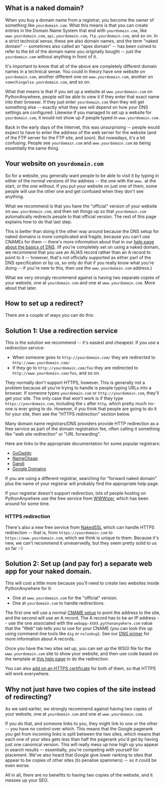 <!--
.. title: Naked domains
.. slug: NakedDomains
.. date: 2015-05-13 14:35:28 UTC+01:00
.. tags:
.. category:
.. link:
.. description:
.. type: text
-->

## What is a naked domain?

When you buy a domain name from a registrar, you become the owner of something
like `yourdomain.com`.  What this means is that you can create entries in the
Domain Name System that end with `yourdomain.com`, like `www.yourdomain.com`,
`api.yourdomain.com`, `ftp.yourdomain.com`, and so on.  In a strict technical
sense, these are also domain names, and the term "naked domain" -- sometimes
also called an "apex domain" -- has been coined to refer to the bit of the
domain name you originally bought -- just the `yourdomain.com` without anything
in front of it.

It's important to know that all of the above are completely different domain names
in a technical sense.  You could in theory have one website on `yourdomain.com`,
another different one on `www.yourdomain.com`, another on `somethingelse.yourdomain.com`,
and so on.

What that means is that if you set up a website at `www.yourdomain.com` on
PythonAnywhere, people will be able to view it if they enter that exact name
into their browser.  If they just enter `yourdomain.com` then they will get
something else -- exactly what they see will depend on how your DNS settings
are configured.   Likewise if you managed to set up a website for
`yourdomain.com`, it would not show up if people typed in `www.yourdomain.com`.

Back in the early days of the Internet, this was unsurprising -- people would
expect to have to enter the address of the web server for the website (and of
the FTP server for the FTP site, and soon).  But nowadays, it's a bit confusing.
People see `yourdomain.com` and `www.yourdomain.com` as being
essentially the same thing.


## Your website on `yourdomain.com`

So for a website, you generally want people to be able to visit it by typing in
either of the normal versions of the address -- the one with the `www.` at the
start, or the one without.  If you put your website on just one of them, some
people will use the other one and get confused when they don't see anything.

What we recommend is that you have the "official" version of your website on
`www.yourdomain.com`, and then set things up so that `yourdomain.com`
automatically redirects people to that official version.  The rest of this
page explains how to do that last step.

This is better than doing it the other way around because the DNS setup for
naked domains is more complicated and fragile, because you can't use CNAMEs for
them -- there's more information about that in our
[help page about the basics of DNS](/pages/DNSPrimer).  (If you're completely
set on using a naked domain, we recommend that you use an ALIAS record rather
than an A record to point to it -- however, that's not officially supported as
either part of the DNS specification or by us, so only do that if you really
know what you're doing -- if you're new to this, then use the
`www.yourdomain.com` address.)

What we very strongly recommend against is having two separate copies of your
website, one at `yourdomain.com` and one at `www.yourdomain.com`.  More about
that later.


## How to set up a redirect?

There are a couple of ways you can do this:

## Solution 1: Use a redirection service

This is the solution we recommend -- it's easiest and cheapest.  If you use a
redirection service:

* When someone goes to `http://yourdomain.com/` they are redirected to
`http://www.yourdomain.com/`
* If they go to `http://yourdomain.com/foo` they are redirected to
`http://www.yourdomain.com/foo`, and so on.

They normally don't support HTTPS, however.  This is generally not a problem
because all you're trying to handle is people typing URLs into a browser.  If
someone types `yourdomain.com` or `http://yourdomain.com`, they'll get your
site.  The only case that won't work is if they type `https://yourdomain.com`,
including the `s` after `http`, which pretty much no-one is ever going to do.
However, if you think that people are going to do it for your site, then see the
"HTTPS redirection" section below.

Many domain name registrars/DNS providers provide HTTP redirection as a free
service as part of the domain registration fee, often calling it something
like "web site redirection" or "URL forwarding".

Here are links to the appropriate documentation for some popular registrars:

  * [GoDaddy](https://uk.godaddy.com/help/forward-a-domain-12123)
  * [NameCheap](https://www.namecheap.com/support/knowledgebase/article.aspx/385/2237/how-to-redirect-a-url-for-a-domain)
  * [Gandi](https://docs.gandi.net/en/domain_names/common_operations/web_forwarding.html)
  * [Google Domains](https://webmasters.stackexchange.com/a/90405)

If you are using a different registrar, searching for "forward naked domain" plus
the name of your registrar will probably find the appropriate help page.

If your registrar doesn't support redirection, lots of people hosting on
PythonAnywhere use the free service from
[WWWizer](http://wwwizer.com/naked-domain-redirect), which has been around for
some time.


### HTTPS redirection

There's also a new free service from
[NakedSSL](https://www.nakedssl.com/) which can handle HTTPS redirection -- that
is, from `https://yourdomain.com` to `https://www.yourdomain.com`, which we
think is unique to them.  Because it's new, we can't recommend it unreservedly,
but they seem pretty solid to us so far :-)


## Solution 2: Set up (and pay for) a separate web app for your naked domain.

This will cost a little more because you'll need to create two websites inside
PythonAnywhere for it:

* One at `www.yourdomain.com` for the "official" version.
* One at `yourdomain.com` to handle redirections.

The first one will use a normal [CNAME setup](/pages/CustomDomains) to point
the address to the site, and the second will use an A record.
The A record has to be an IP address -- use the one associated with the
`webapp-XXXX.pythonanywhere.com` value that the "Web" tab tells you to use for
your CNAME (you can look this up using command-line tools like `dig` or
`nslookup`).  See our [DNS primer](/pages/DNSPrimer) for more information about
A records.

Once you have the two sites set up, you can set up the WSGI file for the
`www.yourdomain.com` site to show your website, and then use code based on the
template at [this help page](/pages/RedirectWebApp) to do the redirection.

You can also
[add on an HTTPS certificate](https://help.pythonanywhere.com/pages/HTTPSSetup)
for both of them, so that HTTPS will work everywhere.


## Why not just have two copies of the site instead of redirecting?

As we said earlier, we strongly recommend against having two copies of your
website, one at `yourdomain.com` and one at `www.yourdomain.com`.

If you do that, and someone links to
you, they might link to one or the other -- you have no control over which.
This means that the Google pagerank you get from incoming links is split between
the two sites, which means that each one of your sites gets less than half the
pagerank you'd get by having just one canonical version. This will really mess
up how high up you appear in search results -- essentially, you're competing
with yourself for placement. We've also heard that Google give lower ranking to
sites that appear to be copies of other sites (to penalise spammers) -- so it
could be even worse.

All in all, there are no benefits to having two copies of the website, and it
messes up your SEO.
